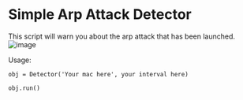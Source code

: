# Simple Arp Attack Detector
This script will warn you about the arp attack that has been launched.
![image](https://user-images.githubusercontent.com/101527966/158081550-da44af27-01dc-4f77-a436-d1278556fb96.png)

Usage:

    obj = Detector('Your mac here', your interval here)

    obj.run()
